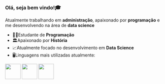 ### Olá, seja bem vindo!🎓
Atualmente trabalhando em **administração**, apaixonado por **programação** e me desenvolvendo na área de **data science**
- 🧑‍💻Estudante de **Programação**
- 🏛️Apaixonado por **História**
- 📈Atualmente focado no desenvolvimento em **Data Science**
- 🖥️Linguagens mais utilizadas atualmente:

<div display="inline">
<img width="50" height="50" src="https://cdn.jsdelivr.net/gh/devicons/devicon/icons/python/python-original.svg" />
<img width="50" height="50" src="https://cdn.jsdelivr.net/gh/devicons/devicon/icons/r/r-original.svg" />
<img width="50" height="50" src="https://cdn.jsdelivr.net/gh/devicons/devicon/icons/mysql/mysql-original.svg" />
</div>
          
